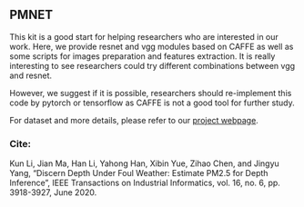 ## PMNET

This kit is a good start for helping researchers who are interested in our work. Here, we provide resnet and vgg modules based on CAFFE as well as some scripts for images preparation and features extraction. It is really interesting to see researchers could try different combinations between vgg and resnet.

However, we suggest if it is possible, researchers should re-implement this code by pytorch or tensorflow as CAFFE is not a good tool for further study.

For dataset and more details, please refer to our [project webpage](http://cic.tju.edu.cn/faculty/likun/projects/PM2.5).

### Cite:

Kun Li, Jian Ma, Han Li, Yahong Han, Xibin Yue, Zihao Chen, and Jingyu Yang, “Discern Depth Under Foul Weather: Estimate PM2.5 for Depth Inference”, IEEE Transactions on Industrial Informatics, vol. 16, no. 6, pp. 3918-3927, June 2020.
